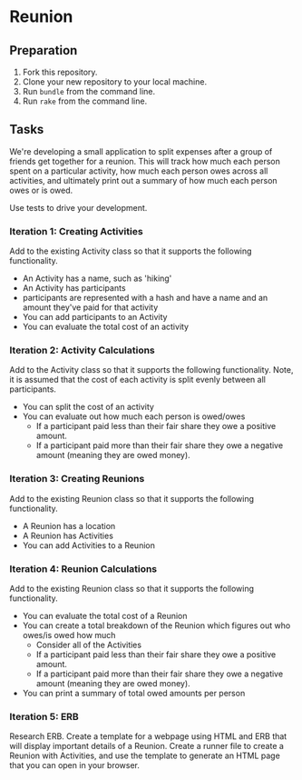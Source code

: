 # Reunion

## Preparation

1. Fork this repository.
1. Clone your new repository to your local machine.
1. Run `bundle` from the command line.
1. Run `rake` from the command line.

## Tasks

We're developing a small application to split expenses after a group of friends get together for a reunion. This will track how much each person spent on a particular activity, how much each person owes across all activities, and ultimately print out a summary of how much each person owes or is owed.

Use tests to drive your development.

### Iteration 1: Creating Activities

Add to the existing Activity class so that it supports the following functionality.

* An Activity has a name, such as 'hiking'  
* An Activity has participants
* participants are represented with a hash and have a name and an amount they've paid for that activity  
* You can add participants to an Activity
* You can evaluate the total cost of an activity   

### Iteration 2: Activity Calculations

Add to the Activity class so that it supports the following functionality. Note, it is assumed that the cost of each activity is split evenly between all participants.

* You can split the cost of an activity
* You can evaluate out how much each person is owed/owes
  * If a participant paid less than their fair share they owe a positive amount.
  * If a participant paid more than their fair share they owe a negative amount (meaning they are owed money).  


### Iteration 3: Creating Reunions

Add to the existing Reunion class so that it supports the following functionality.

* A Reunion has a location
* A Reunion has Activities  
* You can add Activities to a Reunion

### Iteration 4: Reunion Calculations

Add to the existing Reunion class so that it supports the following functionality.

* You can evaluate the total cost of a Reunion
* You can create a total breakdown of the Reunion which figures out who owes/is owed how much
  * Consider all of the Activities
  * If a participant paid less than their fair share they owe a positive amount.
  * If a participant paid more than their fair share they owe a negative amount (meaning they are owed money).
* You can print a summary of total owed amounts per person


### Iteration 5: ERB

Research ERB. Create a template for a webpage using HTML and ERB that will display important details of a Reunion. Create a runner file to create a Reunion with Activities, and use the template to generate an HTML page that you can open in your browser.
